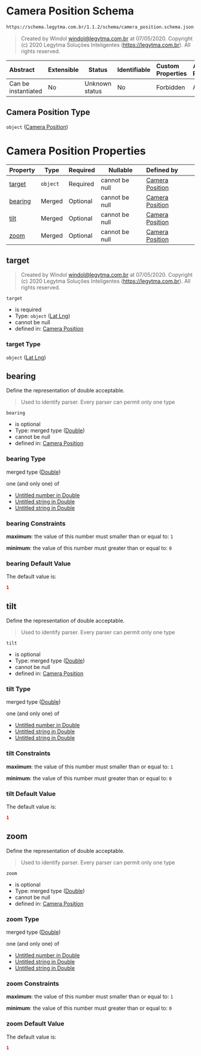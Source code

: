 # Camera Position Schema

```txt
https://schema.legytma.com.br/1.1.2/schema/camera_position.schema.json
```




> Created by Windol [windol@legytma.com.br](mailto:windol@legytma.com.br) at 07/05/2020.
> Copyright (c) 2020 Legytma Soluções Inteligentes (<https://legytma.com.br>). All rights reserved.
>

| Abstract            | Extensible | Status         | Identifiable | Custom Properties | Additional Properties | Access Restrictions | Defined In                                                                                  |
| :------------------ | ---------- | -------------- | ------------ | :---------------- | --------------------- | ------------------- | ------------------------------------------------------------------------------------------- |
| Can be instantiated | No         | Unknown status | No           | Forbidden         | Allowed               | none                | [camera_position.schema.json](../schema/camera_position.schema.json) |

## Camera Position Type

`object` ([Camera Position](camera_position.md))

# Camera Position Properties

| Property            | Type     | Required | Nullable       | Defined by                                                                                                                                        |
| :------------------ | -------- | -------- | -------------- | :------------------------------------------------------------------------------------------------------------------------------------------------ |
| [target](#target)   | `object` | Required | cannot be null | [Camera Position](camera_position-properties-lat-lng.md) |
| [bearing](#bearing) | Merged   | Optional | cannot be null | [Camera Position](app_bar_theme-properties-double.md)    |
| [tilt](#tilt)       | Merged   | Optional | cannot be null | [Camera Position](app_bar_theme-properties-double.md)       |
| [zoom](#zoom)       | Merged   | Optional | cannot be null | [Camera Position](app_bar_theme-properties-double.md)       |

## target




> Created by Windol [windol@legytma.com.br](mailto:windol@legytma.com.br) at 07/05/2020.
> Copyright (c) 2020 Legytma Soluções Inteligentes (<https://legytma.com.br>). All rights reserved.
>

`target`

-   is required
-   Type: `object` ([Lat Lng](camera_position-properties-lat-lng.md))
-   cannot be null
-   defined in: [Camera Position](camera_position-properties-lat-lng.md)

### target Type

`object` ([Lat Lng](camera_position-properties-lat-lng.md))

## bearing

Define the representation of double acceptable.


> Used to identify parser. Every parser can permit only one type
>

`bearing`

-   is optional
-   Type: merged type ([Double](app_bar_theme-properties-double.md))
-   cannot be null
-   defined in: [Camera Position](app_bar_theme-properties-double.md)

### bearing Type

merged type ([Double](app_bar_theme-properties-double.md))

one (and only one) of

-   [Untitled number in Double](double-oneof-0.md)
-   [Untitled string in Double](double-oneof-1.md)
-   [Untitled string in Double](double-oneof-2.md)

### bearing Constraints

**maximum**: the value of this number must smaller than or equal to: `1`

**minimum**: the value of this number must greater than or equal to: `0`

### bearing Default Value

The default value is:

```json
1
```

## tilt

Define the representation of double acceptable.


> Used to identify parser. Every parser can permit only one type
>

`tilt`

-   is optional
-   Type: merged type ([Double](app_bar_theme-properties-double.md))
-   cannot be null
-   defined in: [Camera Position](app_bar_theme-properties-double.md)

### tilt Type

merged type ([Double](app_bar_theme-properties-double.md))

one (and only one) of

-   [Untitled number in Double](double-oneof-0.md)
-   [Untitled string in Double](double-oneof-1.md)
-   [Untitled string in Double](double-oneof-2.md)

### tilt Constraints

**maximum**: the value of this number must smaller than or equal to: `1`

**minimum**: the value of this number must greater than or equal to: `0`

### tilt Default Value

The default value is:

```json
1
```

## zoom

Define the representation of double acceptable.


> Used to identify parser. Every parser can permit only one type
>

`zoom`

-   is optional
-   Type: merged type ([Double](app_bar_theme-properties-double.md))
-   cannot be null
-   defined in: [Camera Position](app_bar_theme-properties-double.md)

### zoom Type

merged type ([Double](app_bar_theme-properties-double.md))

one (and only one) of

-   [Untitled number in Double](double-oneof-0.md)
-   [Untitled string in Double](double-oneof-1.md)
-   [Untitled string in Double](double-oneof-2.md)

### zoom Constraints

**maximum**: the value of this number must smaller than or equal to: `1`

**minimum**: the value of this number must greater than or equal to: `0`

### zoom Default Value

The default value is:

```json
1
```
